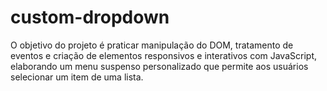 # custom-dropdown
O objetivo do projeto é praticar manipulação do DOM, tratamento de eventos e criação de elementos responsivos e interativos com JavaScript, elaborando um menu suspenso personalizado que permite aos usuários selecionar um item de uma lista.
